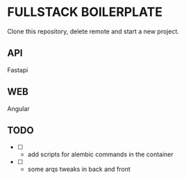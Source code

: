 # FULLSTACK BOILERPLATE

Clone this repository, delete remote and start a new project.

## API

Fastapi

## WEB

Angular

## TODO

- [ ] - add scripts for alembic commands in the container
- [ ] - some arqs tweaks in back and front
